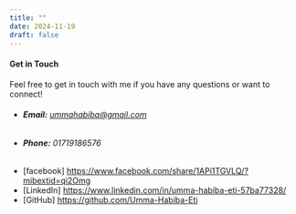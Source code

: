 ```yaml
---
title: ""
date: 2024-11-19
draft: false
---
```


#### Get in Touch

Feel free to get in touch with me if you have any questions or want to connect!

- ###### **Email:** ummahabiba@gmail.com
- ###### **Phone:** 01719186576
- [facebook] https://www.facebook.com/share/1APi1TGVLQ/?mibextid=qi2Omg
- [LinkedIn] https://www.linkedin.com/in/umma-habiba-eti-57ba77328/
- [GitHub] https://github.com/Umma-Habiba-Eti
